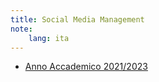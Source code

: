 ```yaml
---
title: Social Media Management
note:
    lang: ita
---
```


 * <a href="2223"> Anno Accademico 2021/2023 </a>
